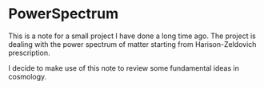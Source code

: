 PowerSpectrum
=============

This is a note for a small project I have done a long time ago. The project is dealing with the power spectrum of matter starting from Harison-Zeldovich prescription.

I decide to make use of this note to review some fundamental ideas in cosmology.